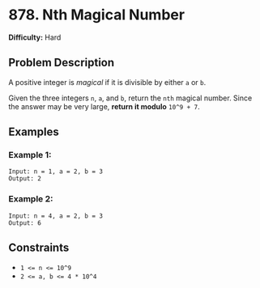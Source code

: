 # 878. Nth Magical Number

**Difficulty:** Hard

## Problem Description

A positive integer is *magical* if it is divisible by either `a` or `b`.

Given the three integers `n`, `a`, and `b`, return the `nth` magical number. Since the answer may be very large, **return it modulo** `10^9 + 7`.

## Examples

### Example 1:
```
Input: n = 1, a = 2, b = 3
Output: 2
```

### Example 2:
```
Input: n = 4, a = 2, b = 3
Output: 6
```

## Constraints

* `1 <= n <= 10^9`
* `2 <= a, b <= 4 * 10^4`
